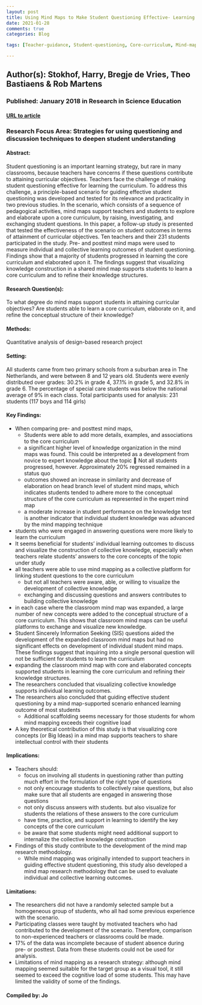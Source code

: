 ```yaml
---
layout: post
title: Using Mind Maps to Make Student Questioning Effective- Learning Outcomes of a Principle-Based Scenario for Teacher Guidance.
date: 2021-01-28
comments: true
categories: Blog

tags: [Teacher-guidance, Student-questioning, Core-curriculum, Mind-map-assessment, Inquiry-based-learning, mind-mapping]

---
```


## Author(s): Stokhof, Harry, Bregje de Vries, Theo Bastiaens & Rob Martens

### Published: January 2018 in Research in Science Education

#### [URL to article](http://eds.b.ebscohost.com.proxy.uchicago.edu/eds/detail/detail?vid=2&sid=be1e7be7-96b0-4c9b-81ec-0971737eb3e3%40sessionmgr103&bdata=JnNpdGU9ZWRzLWxpdmUmc2NvcGU9c2l0ZQ%3d%3d#AN=edssjs.B448F3EA&db=edssjs)

### Research Focus Area: Strategies for using questioning and discussion techniques to deepen student understanding

#### Abstract:
Student questioning is an important learning strategy, but rare in many classrooms, because teachers have concerns if these questions contribute to attaining curricular objectives. Teachers face the challenge of making student questioning effective for learning the curriculum. To address this challenge, a principle-based scenario for guiding effective student questioning was developed and tested for its relevance and practicality in two previous studies. In the scenario, which consists of a sequence of pedagogical activities, mind maps support teachers and students to explore and elaborate upon a core curriculum, by raising, investigating, and exchanging student questions. In this paper, a follow-up study is presented that tested the effectiveness of the scenario on student outcomes in terms of attainment of curricular objectives. Ten teachers and their 231 students participated in the study. Pre- and posttest mind maps were used to measure individual and collective learning outcomes of student questioning. Findings show that a majority of students progressed in learning the core curriculum and elaborated upon it. The findings suggest that visualizing knowledge construction in a shared mind map supports students to learn a core curriculum and to refine their knowledge structures.


#### Research Question(s):
To what degree do mind maps support students in attaining curricular objectives? Are students able to learn a core curriculum, elaborate on it, and refine the conceptual structure of their knowledge?


#### Methods:
Quantitative analysis of design-based research project


#### Setting:
All students came from two primary schools from a suburban area in The Netherlands, and were between 8 and 12 years old. Students were evenly distributed over grades: 30.2% in grade 4, 37.1% in grade 5, and 32.8% in grade 6. The percentage of special care students was below the national average of 9% in each class.  Total participants used for analysis: 231 students (117 boys and 114 girls)


#### Key Findings:

- When comparing pre- and posttest mind maps,
    - Students were able to add more details, examples, and associations to the core curriculum
    - a significant higher level of knowledge organization in the mind maps was found. This could be interpreted as a development from novice to expert knowledge about the topic  Not all students progressed, however. Approximately 20% regressed remained in a status quo
    - outcomes showed an increase in similarity and decrease of elaboration on head branch level of student mind maps, which indicates students tended to adhere more to the conceptual structure of the core curriculum as represented in the expert mind map
    - a moderate increase in student performance on the knowledge test is another indicator that individual student knowledge was advanced by the mind mapping technique 
- students who were engaged in answering questions were more likely to learn the curriculum
- It seems beneficial for students’ individual learning outcomes to discuss and visualize the construction of collective knowledge, especially when teachers relate students’ answers to the core concepts of the topic under study
- all teachers were able to use mind mapping as a collective platform for linking student questions to the core curriculum
    - but not all teachers were aware, able, or willing to visualize the development of collective knowledge
    - exchanging and discussing questions and answers contributes to building collective knowledge 
- in each case where the classroom mind map was expanded, a large number of new concepts were added to the conceptual structure of a core curriculum. This shows that classroom mind maps can be useful platforms to exchange and visualize new knowledge.
- Student Sincerely Information Seeking (SIS) questions aided the development of the expanded classroom mind maps but had no significant effects on development of individual student mind maps. These findings suggest that inquiring into a single personal question will not be sufficient for students to learn the curriculum
- expanding the classroom mind map with core and elaborated concepts supported students in learning the core curriculum and refining their knowledge structures.  
- The researchers concluded that visualizing collective knowledge supports individual learning outcomes.
- The researchers also concluded that guiding effective student questioning by a mind map-supported scenario enhanced learning outcome of most students
    - Additional scaffolding seems necessary for those students for whom mind mapping exceeds their cognitive load 
- A key theoretical contribution of this study is that visualizing core concepts (or Big Ideas) in a mind map supports teachers to share intellectual control with their students


#### Implications:

- Teachers should:
    - focus on involving all students in questioning rather than putting much effort in the formulation of the right type of questions
    - not only encourage students to collectively raise questions, but also make sure that all students are engaged in answering those questions
    - not only discuss answers with students. but also visualize for students the relations of these answers to the core curriculum
    - have time, practice, and support in learning to identify the key concepts of the core curriculum
    - be aware that some students might need additional support to internalize the collective knowledge construction 
- Findings of this study contribute to the development of the mind map research methodology.
    - While mind mapping was originally intended to support teachers in guiding effective student questioning, this study also developed a mind map research methodology that can be used to evaluate individual and collective learning outcomes. 


#### Limitations:

- The researchers did not have a randomly selected sample but a homogeneous group of students, who all had some previous experience with the scenario.
- Participating classes were taught by motivated teachers who had contributed to the development of the scenario. Therefore, comparison to non-experienced teachers or classrooms could be made.
- 17% of the data was incomplete because of student absence during pre- or posttest. Data from these students could not be used for analysis.
- Limitations of mind mapping as a research strategy: although mind mapping seemed suitable for the target group as a visual tool, it still seemed to exceed the cognitive load of some students. This may have limited the validity of some of the findings.


#### Compiled by: Jo
